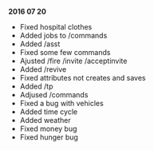 **2016 07 20**
- Fixed hospital clothes
- Added jobs to /commands
- Added /asst
- Fixed some few commands
- Ajusted /fire /invite /acceptinvite
- Added /revive
- Fixed attributes not creates and saves
- Added /tp
- Adjused /commands
- Fixed a bug with vehicles
- Added time cycle
- Added weather
- Fixed money bug
- Fixed hunger bug
